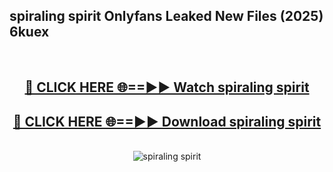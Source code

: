 <h2>spiraling spirit Onlyfans Leaked New Files (2025) 6kuex</h2>
<br>
<div align="center">
<h2><a href="https://mediafiles.top/spiraling_spirit&ref=git" rel="nofollow">🔴 CLICK HERE 🌐==►► Watch spiraling spirit</a></h2>
<h2><a href="https://mediafiles.top/spiraling_spirit&ref=git" rel="nofollow">🔴 CLICK HERE 🌐==►► Download spiraling spirit</a></h2>
<br>
<a href="https://mediafiles.top/spiraling_spirit&ref=git" rel="nofollow" data-target="animated-image.originalLink"><img src="https://i.ibb.co.com/xMMVF88/686577567.gif" alt="spiraling spirit" style="max-width: 100%; display: inline-block;" data-target="animated-image.originalImage"></a>
</div>
<br>
<br>